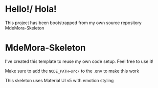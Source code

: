 # Hello!/ Hola! 

This project has been bootstrapped from my own source repository MdeMora-Skeleton

# MdeMora-Skeleton

I've created this template to reuse my own code setup. Feel free to use it!

Make sure to add the `NODE_PATH=src/` to the .env to make this work

This skeleton uses Material UI v5 with emotion styling
